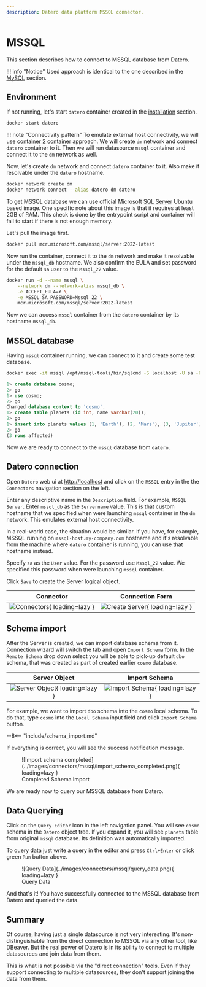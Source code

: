 ```yaml
---
description: Datero data platform MSSQL connector.
---
```


# MSSQL
This section describes how to connect to MSSQL database from Datero.

!!! info "Notice"
    Used approach is identical to the one described in the [MySQL](./mysql.md) section.

## Environment
If not running, let's start `datero` container created in the [installation](../installation.md#running-the-container) section.
``` sh
docker start datero
```

!!! note "Connectivity pattern"
    To emulate external host connectivity, we will use [container 2 container](./index.md#container-to-container) approach.
    We will create `dm` network and connect `datero` container to it.
    Then we will run datasource `mssql` container and connect it to the `dm` network as well.

Now, let's create `dm` network and connect `datero` container to it.
Also make it resolvable under the `datero` hostname.
``` sh
docker network create dm
docker network connect --alias datero dm datero
```

[mssql_registry]: https://mcr.microsoft.com/en-us/product/mssql/server/about

To get MSSQL database we can use official Microsoft [SQL Server][mssql_registry] Ubuntu based image.
One specific note about this image is that it requires at least 2GB of RAM.
This check is done by the entrypoint script and container will fail to start if there is not enough memory.

Let's pull the image first.
``` sh
docker pull mcr.microsoft.com/mssql/server:2022-latest
```

Now run the container, connect it to the `dm` network and make it resolvable under the `mssql_db` hostname.
We also confirm the EULA and set password for the default `sa` user to the `Mssql_22` value.
``` sh
docker run -d --name mssql \
    --network dm --network-alias mssql_db \
    -e ACCEPT_EULA=Y \
    -e MSSQL_SA_PASSWORD=Mssql_22 \
    mcr.microsoft.com/mssql/server:2022-latest
```
Now we can access `mssql` container from the `datero` container by its hostname `mssql_db`.


## MSSQL database
Having `mssql` container running, we can connect to it and create some test database.
``` sh
docker exec -it mssql /opt/mssql-tools/bin/sqlcmd -S localhost -U sa -P Mssql_22
```

``` sql
1> create database cosmo;
2> go
1> use cosmo;
2> go
Changed database context to 'cosmo'.
1> create table planets (id int, name varchar(20));
2> go
1> insert into planets values (1, 'Earth'), (2, 'Mars'), (3, 'Jupiter');
2> go
(3 rows affected)
```

Now we are ready to connect to the `mssql` database from `datero`.

## Datero connection
Open `Datero` web ui at [http://localhost](http://localhost) and click on the `MSSQL` entry in the the `Connectors` navigation section on the left.

Enter any descriptive name in the `Description` field. For example, `MSSQL Server`.
Enter `mssql_db` as the `Servername` value.
This is that custom hostname that we specified when were launching `mssql` container in the `dm` network.
This emulates external host connectivity.

In a real-world case, the situation would be similar.
If you have, for example, MSSQL running on `mssql-host.my-company.com` hostname and
it's resolvable from the machine where `datero` container is running, you can use that hostname instead.

Specify `sa` as the `User` value. For the password use `Mssql_22` value.
We specified this password when were launching `mssql` container.

Click `Save` to create the Server logical object.

Connector|Connection Form
:---:|:---:
![Connectors](../images/connectors/mssql/connector.png){ loading=lazy }|![Create Server](../images/connectors/mssql/create_server.png){ loading=lazy }


## Schema import
After the Server is created, we can import database schema from it.
Connection wizard will switch the tab and open `Import Schema` form.
In the `Remote Schema` drop down select you will be able to pick-up default `dbo` schema,
that was created as part of created earlier `cosmo` database.

Server Object|Import Schema
:---:|:---:
![Server Object](../images/connectors/mssql/server_entry.png){ loading=lazy }|![Import Schema](../images/connectors/mssql/import_schema.png){ loading=lazy }

For example, we want to import  `dbo` schema into the `cosmo` local schema.
To do that, type `cosmo` into the `Local Schema` input field and click `Import Schema` button.

--8<-- "include/schema_import.md"

If everything is correct, you will see the success notification message.
<figure markdown>
  ![Import schema completed](../images/connectors/mssql/import_schema_completed.png){ loading=lazy }
  <figcaption>Completed Schema Import</figcaption>
</figure>

We are ready now to query our MSSQL database from Datero.

## Data Querying
Click on the `Query Editor` icon in the left navigation panel.
You will see `cosmo` schema in the `Datero` object tree.
If you expand it, you will see `planets` table from original `mssql` database.
Its definition was automatically imported.

To query data just write a query in the editor and press `Ctrl+Enter` or click green `Run` button above.

<figure markdown>
  ![Query Data](../images/connectors/mssql/query_data.png){ loading=lazy }
  <figcaption>Query Data</figcaption>
</figure>

And that's it! You have successfully connected to the MSSQL database from Datero and queried the data.

## Summary
Of course, having just a single datasource is not very interesting.
It's non-distinguishable from the direct connection to MSSQL via any other tool, like DBeaver.
But the real power of Datero is in its ability to connect to multiple datasources and join data from them.

This is what is not possible via the "direct connection" tools.
Even if they support connecting to multiple datasources, they don't support joining the data from them.
